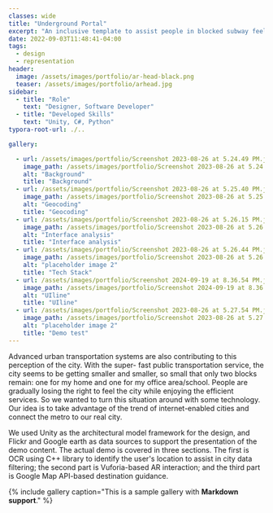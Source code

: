 ```yaml
---
classes: wide
title: "Underground Portal"
excerpt: "An inclusive template to assist people in blocked subway feeling the surficial city in XR world."
date: 2022-09-03T11:48:41-04:00
tags:
  - design
  - representation
header:
  image: /assets/images/portfolio/ar-head-black.png
  teaser: /assets/images/portfolio/arhead.jpg
sidebar:
  - title: "Role"
    text: "Designer, Software Developer"
  - title: "Developed Skills"
    text: "Unity, C#, Python"
typora-root-url: ./..

gallery:

  - url: /assets/images/portfolio/Screenshot 2023-08-26 at 5.24.49 PM.jpg
    image_path: /assets/images/portfolio/Screenshot 2023-08-26 at 5.24.49 PM.jpg
    alt: "Background"
    title: "Background"
  - url: /assets/images/portfolio/Screenshot 2023-08-26 at 5.25.40 PM.jpg
    image_path: /assets/images/portfolio/Screenshot 2023-08-26 at 5.25.40 PM.jpg
    alt: "Geocoding"
    title: "Geocoding"
  - url: /assets/images/portfolio/Screenshot 2023-08-26 at 5.26.15 PM.jpg
    image_path: /assets/images/portfolio/Screenshot 2023-08-26 at 5.26.15 PM.jpg
    alt: "Interface analysis"
    title: "Interface analysis"
  - url: /assets/images/portfolio/Screenshot 2023-08-26 at 5.26.44 PM.jpg
    image_path: /assets/images/portfolio/Screenshot 2023-08-26 at 5.26.44 PM.jpg
    alt: "placeholder image 2"
    title: "Tech Stack"
  - url: /assets/images/portfolio/Screenshot 2024-09-19 at 8.36.54 PM.jpg
    image_path: /assets/images/portfolio/Screenshot 2024-09-19 at 8.36.54 PM.jpg
    alt: "UIline"
    title: "UIline"
  - url: /assets/images/portfolio/Screenshot 2023-08-26 at 5.27.54 PM.jpg
    image_path: /assets/images/portfolio/Screenshot 2023-08-26 at 5.27.54 PM.jpg
    alt: "placeholder image 2"
    title: "Demo test"
---
```


Advanced urban transportation systems are also contributing to this perception of the city. With the super- fast public transportation service, the city seems to be getting smaller and smaller, so small that only two blocks remain: one for my home and one for my office area/school. People are gradually losing the right
 to feel the city while enjoying the efficient services. So we wanted to turn this situation around with some technology. Our idea is to take advantage of the trend of internet-enabled cities and connect the metro to our real city.

We used Unity as the architectural model framework for the design, and Flickr and Google earth as data sources to support the presentation of the demo content. The actual demo is covered in three sections. The first is OCR using C++ library to identify the user's location to assist in city data filtering; the second part is Vuforia-based AR interaction; and the third part is Google Map API-based destination guidance.

{% include gallery caption="This is a sample gallery with **Markdown support**." %}
